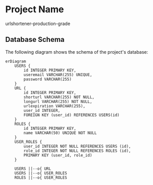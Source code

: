 
# Project Name

urlshortener-production-grade

## Database Schema

The following diagram shows the schema of the project's database:

```mermaid
erDiagram
    USERS {
        id INTEGER PRIMARY KEY,
        useremail VARCHAR(255) UNIQUE,
        password VARCHAR(255)
    }
    URL {
        id INTEGER PRIMARY KEY,
        shorturl VARCHAR(255) NOT NULL,
        longurl VARCHAR(255) NOT NULL,
        urlexpiration VARCHAR(255),
        user_id INTEGER,
        FOREIGN KEY (user_id) REFERENCES USERS(id)
    }
    ROLES {
        id INTEGER PRIMARY KEY,
        name VARCHAR(50) UNIQUE NOT NULL
    }
    USER_ROLES {
        user_id INTEGER NOT NULL REFERENCES USERS (id),
        role_id INTEGER NOT NULL REFERENCES ROLES (id),
        PRIMARY KEY (user_id, role_id)
    }

    USERS ||--o{ URL
    USERS ||--o{ USER_ROLES
    ROLES ||--o{ USER_ROLES
